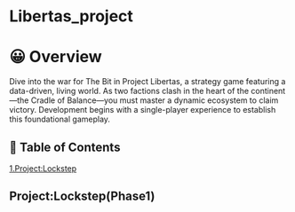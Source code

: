 # Libertas_project

# 😀 Overview

Dive into the war for The Bit in Project Libertas, a strategy game featuring a data-driven, living world. As two factions clash in the heart of the continent—the Cradle of Balance—you must master a dynamic ecosystem to claim victory. Development begins with a single-player experience to establish this foundational gameplay.

## 🤔 Table of Contents
[1.Project:Lockstep](#projectlockstep-phase1)

## Project:Lockstep(Phase1)
